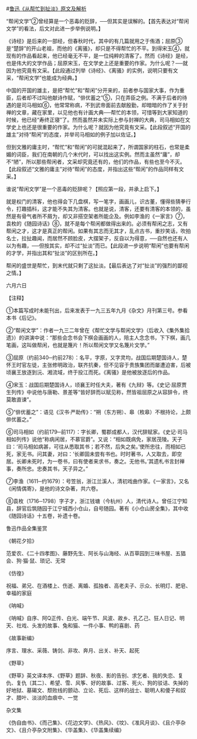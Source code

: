 #[鲁迅《从帮忙到扯淡》原文及解析](https://www.vrrw.net/wx/8621.html)

“帮闲文学”②曾经算是一个恶毒的贬辞，──但其实是误解的。【首先表达对“帮闲文学”的看法，后文对此进一步举例说明。】

《诗经》是后来的一部经，但春秋时代，其中的有几篇就用之于侑酒；屈原③是“楚辞”的开山老祖，而他的《离骚》，却只是不得帮忙的不平。到得宋玉④，就现有的作品看起来，他已经毫无不平，是一位纯粹的清客了。然而《诗经》是经，也是伟大的文学作品；屈原宋玉，在文学史上还是重要的作家。为什么呢？──就因为他究竟有文采。【此段通过列举《诗经》、《离骚》的实例，说明只要有文采，“帮闲文学”也能成为经典。】



中国的开国的雄主，是把“帮忙”和“帮闲”分开来的，前者参与国家大事，作为重臣，后者却不过叫他献诗作赋，“俳优蓄之”⑤，只在弄臣之例。不满于后者的待遇的是司马相如⑥，他常常称病，不到武帝面前去献殷勤，却暗暗的作了关于封禅的文章，藏在家里，以见他也有计画大典──帮忙的本领，可惜等到大家知道的时候，他已经“寿终正寝”了。然而虽然并未实际上参与封禅的大典，司马相如在文学史上也还是很重要的作家。为什么呢？就因为他究竟有文采。【此段叙述“开国的雄主”对待“帮闲”的态度，并举司马相如的例子加以佐证。】

但到文雅的庸主时，“帮忙”和“帮闲”的可就混起来了，所谓国家的柱石，也常是柔媚的词臣，我们在南朝的几个末代时，可以找出这实例。然而主虽然“庸”，却不“陋”，所以那些帮闲者，文采却究竟还有的，他们的作品，有些也至今不灭。【此段叙述“文雅的庸主”对待“帮闲”的态度，并指出这些“帮闲”的作品同样有文采。】

谁说“帮闲文学”是一个恶毒的贬辞呢？【照应第一段，并承上启下。】

就是权门的清客，他也得会下几盘棋，写一笔字，画画儿，识古董，懂得些猜拳行令，打趣插科，这才能不失其为清客。也就是说，清客，还要有清客的本领的，虽然是有骨气者所不屑为，却又非搭空架者所能企及。例如李渔的《一家言》⑦，袁枚的《随园诗话》⑧，就不是每个帮闲都做得出来的。必须有帮闲之志，又有帮闲之才，这才是真正的帮闲。如果有其志而无其才，乱点古书，重抄笑话，吹拍名士，拉扯趣闻，而居然不顾脸皮，大摆架子，反自以为得意，──自然也还有人以为有趣，──但按其实，却不过“扯淡”而已。【此段进一步说明“帮闲”也要有帮闲的才学，并指出其和“扯淡”的区别所在。】

帮闲的盛世是帮忙，到末代就只剩了这扯淡。【最后表达了对“扯淡”的强烈的鄙视之情。】

六月六日





【注释】

①本篇写成时未能刊出，后来发表于一九三五年九月《杂文》月刊第三号。参看本书《后记》。

②“帮闲文学”：作者一九三二年曾在《帮忙文学与帮闲文学》（后收入《集外集拾遗》）的讲演中说：“那些会念书会下棋会画画的人，陪主人念念书，下下棋，画几笔画，这叫做帮闲，也就是篾片！所以帮闲文学又名篾片文学。”

③屈原（约前340─约前278）：名平，字原，又字灵均，战国后期楚国诗人，楚怀王时官左徒，主张修明政治，联齐抗秦，但不见容于贵族集团而屡遭迫害，后被顷襄王放逐到沅、湘流域，终于投江而死。《离骚》是他被放逐后的作品。

④宋玉：战国后期楚国诗人，顷襄王时任大夫，著有《九辩》等。《史记·屈原贾生列传》中说他与唐勒、景差等“皆好辞而以赋见称，然皆祖屈原之从容辞令，终莫敢直谏”。

⑤“俳优蓄之”：语见《汉书·严助传》：“朔（东方朔）、皋（枚皋）不根持论，上颇俳优蓄之。”

⑥司马相如（约前179─前117）：字长卿，蜀郡成都人，汉代辞赋家。《史记·司马相如列传》说他“称病闲居，不慕官爵”。又说：“相如既病免，家居茂陵。天子曰：‘司马相如病甚，可往从悉取其书；若不然，后失之矣。’使所忠往，而相如已死，家无书。问其妻，对曰：‘长卿固未尝有书也。时时著书，人又取去，即空居。长卿未死时，为一卷书，曰有使者来求书，奏之。无他书。’其遗札书言封禅事，奏所忠。忠奏其书，天子异之。”

⑦李渔（1611─约1679）：号笠翁，浙江兰溪人，清初戏曲作家。《一家言》，又名《闲情偶寄》，是他的诗文杂著，共六卷。

⑧袁枚（1716─1798）字子才，浙江钱塘（今杭州）人，清代诗人。曾任江宁知县，辞官后筑随园于江宁城西小仓山，自号随园。著有《小仓山房全集》，其中收《随园诗话》十五卷，补遗十卷。

鲁迅作品全集鉴赏

《朝花夕拾》

范爱农、《二十四孝图》、藤野先生、阿长与山海经、从百草园到三味书屋、五猖会、狗·猫·鼠、琐记、无常

《仿徨》

祝福、弟兄、在酒楼上、伤逝、离婚、孤独者、高老夫子、示众、长明灯、肥皂、幸福的家庭

《呐喊》

《呐喊》自序、阿Q正传、白光、端午节、风波、故乡、孔乙己、狂人日记、明天、社戏、头发的故事、兔和猫、一件小事、鸭的喜剧、药

《故事新编》

序言、理水、采薇、铸剑、非攻、奔月、出关、补天、起死

《野草》

《野草》英文译本序、《野草》题辞、秋夜、影的告别、求乞者、我的失恋、复仇、复仇〔其二〕、希望、雪、风筝、好的故事、过客、死火、狗的驳诘、失掉的好地狱、墓碣文、颓败线的颤动、立论、死后、这样的战士、聪明人和傻子和奴才、腊叶、淡淡的血痕中、一觉

杂文集

《伪自由书》、《而己集》、《花边文学》、《热风》、《坟》、《准风月谈》、《且介亭杂文》、《且介亭杂文附集》、《华盖集》、《华盖集续编》

